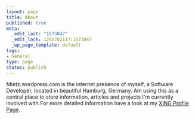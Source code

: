 ```yaml
--- 
layout: page
title: About
published: true
meta: 
  _edit_last: "1573847"
  _edit_lock: 1295702117:1573847
  _wp_page_template: default
tags: 
- General
type: page
status: publish
---
```

fdietz.wordpress.com is the internet presence of myself, a Software Developer, located in beautiful Hamburg, Germany. Am using this as a central place to store information, articles and projects I'm currently involved with.For more detailed information have a look at my [XING Profile Page](https://www.xing.com/profile/Frederik_Dietz2).
